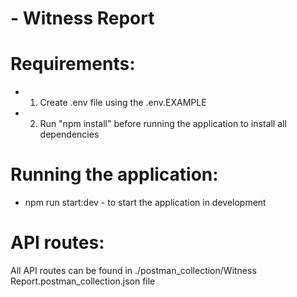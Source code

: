 # - Witness Report

# Requirements:

* 1. Create .env file using the .env.EXAMPLE

* 2. Run "npm install" before running the application to install all dependencies


# Running the application:

* npm run start:dev - to start the application in development


# API routes:

All API routes can be found in ./postman_collection/Witness Report.postman_collection.json file
